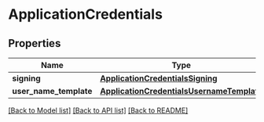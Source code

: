 # ApplicationCredentials

## Properties
Name | Type | Description | Notes
------------ | ------------- | ------------- | -------------
**signing** | [**ApplicationCredentialsSigning**](ApplicationCredentialsSigning.md) |  | [optional] 
**user_name_template** | [**ApplicationCredentialsUsernameTemplate**](ApplicationCredentialsUsernameTemplate.md) |  | [optional] 

[[Back to Model list]](../README.md#documentation-for-models) [[Back to API list]](../README.md#documentation-for-api-endpoints) [[Back to README]](../README.md)

